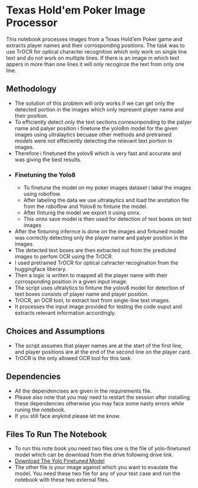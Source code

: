 # Texas Hold'em Poker Image Processor

This notebook processes images from a Texas Hold'em Poker game and extracts player names and their corrosponding positions. The task was to use TrOCR for optical character recognition which only work on single line text and do not work on multiple lines. If there is an image in which text appers in more than one lines it will only recoginze the text from only one line. 

## Methodology

- The solution of this problem will only works if we can get only the detected portion in the images which only represent player name and their position.
- To efficiently detect only the text sections corresonponding to the palyer name and palyer position i finetune the yolo8m model for the given images using ultralaytics becuase other methods and pretrained       
   models were not effeciently detecting the relevant text portion in images.
- Therefore i finetuned the yolov8 which is very fast and accurate and was giving the best results.
- ### Finetuning the Yolo8
    - To finetune the model on my poker images dataset i labal the images using roboflow.
    - After labeling the data we use ultralaytics and load the anotation file from the roboflow and Yolov8 to fintune the model.
    - After fintunig the model we export it using onnx.
    - This onnx save model is then used for detection of text boxes on test images 
- After the fintuning infernce is done on the images and fintuned model was correctly detecting only the player name and palyer position in the images.
- The detected text boxes are then extracted out from the predicted images to perfom OCR using the TrOCR. 
- I used pretrained TrOCR for optical cahracter recogination from the huggingface liberary.
- Then a logic is written to mapped all the player name with their corrosponding position in a given input image.
- The script uses ultralytics to fintune the yolov8 model for detection of text boxes consists of player name and player position.
- TrOCR, an OCR tool, to extract text from single-line text images. 
- It processes the input image provided for testing the code ouput and extracts relevant information accordingly.

## Choices and Assumptions

- The script assumes that player names are at the start of the first line, and player positions are at the end of the second line on the player card.
- TrOCR is the only allowed OCR tool for this task.

## Dependencies

- All the dependencises are given in the requirements file.
- Please also note that you may need to restart the session after installing these dependencies otherwise you may face some nasty errors while runing the notebook.
- If you still face anykind please let me know.

## Files To Run The Notebook
- To run this note book you need two files one is the file of yolo-finetuned model which can be download from the drive following drive link.
- [Download The Yolo Finetuned Model](https://drive.google.com/drive/folders/1DTx2lXzSr2x2q5kctTdAwAjp6rsyrnhB?usp=sharing)
- The other file is your image against which you want to evaulate the model. You need these two file for any of your text case and run the notebook with these two external files.

